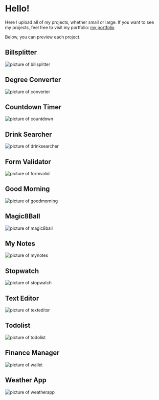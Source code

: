 # Hello!
Here I upload all of my projects, whether small or large.
If you want to see my projects, feel free to visit my portfolio: [my portfolio](https://michalgzella.pl/)

Below, you can preview each project.


## Billsplitter
![picture of billsplitter](projects_preview/billsplitter.png)

## Degree Converter
![picture of converter](projects_preview/converte.png)

## Countdown Timer
![picture of countdown](projects_preview/countdown.png)

## Drink Searcher
![picture of drinksearcher](projects_preview/drinksearcher.png)

## Form Validator
![picture of formvalid](projects_preview/formvalid.png)

## Good Morning
![picture of goodmorning](projects_preview/goodmorning.png)

## Magic8Ball
![picture of magic8ball](projects_preview/magic8ball.png)

## My Notes
![picture of mynotes](projects_preview/mynotes.png)

## Stopwatch
![picture of stopwatch](projects_preview/stopwatch.png)

## Text Editor
![picture of texteditor](projects_preview/texteditor.png)

## Todolist
![picture of todolist](projects_preview/todolist.png)

## Finance Manager
![picture of wallet](projects_preview/wallet.png)

## Weather App
![picture of weatherapp](projects_preview/weatherapp.png)

